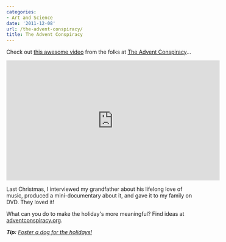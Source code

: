 ```yaml
---
categories:
- Art and Science
date: '2011-12-08'
url: /the-advent-conspiracy/
title: The Advent Conspiracy
---
```


Check out <a href="http://vimeo.com/30556886">this awesome video</a> from the folks at <a href="http://www.adventconspiracy.org/">The Advent Conspiracy</a>...

<div class="fluid-vids"><iframe class="alignc" src="https://player.vimeo.com/video/30556886?color=f9f2e0" width="560" height="315" frameborder="0" webkitAllowFullScreen mozallowfullscreen allowFullScreen></iframe></div>

Last Christmas, I interviewed my grandfather about his lifelong love of music, produced a mini-documentary about it, and gave it to my family on DVD. They loved it!

What can you do to make the holiday's more meaningful? Find ideas at <a href="http://www.adventconspiracy.org/">adventconspiracy.org</a>.

<em><strong>Tip:</strong> <a href="https://gomakethings.com/the-most-awesome-gift-in-the-history-of-the-universe/">Foster a dog for the holidays!</a></em>